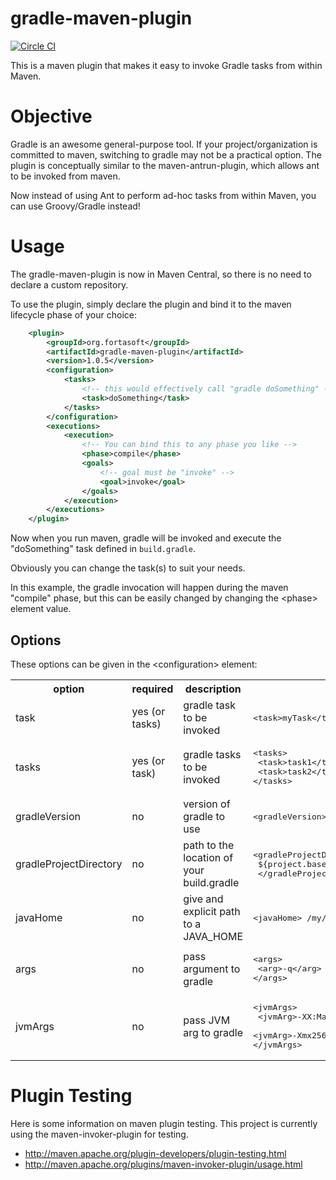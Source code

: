 # gradle-maven-plugin

[![Circle CI](https://circleci.com/gh/if6was9/gradle-maven-plugin.svg?style=svg)](https://circleci.com/gh/if6was9/gradle-maven-plugin)


This is a maven plugin that makes it easy to invoke Gradle tasks from within Maven.  


# Objective

Gradle is an awesome general-purpose tool.  If your project/organization is committed to maven, switching to gradle may not 
be a practical option.  The plugin is conceptually similar to the maven-antrun-plugin, which allows ant to be invoked from maven.

Now instead of using Ant to perform ad-hoc tasks from within Maven, you can use Groovy/Gradle instead!

# Usage

The gradle-maven-plugin is now in Maven Central, so there is no need to declare a custom repository.

To use the plugin, simply declare the plugin and bind it to the maven lifecycle phase of your choice:

```xml
	<plugin>
		<groupId>org.fortasoft</groupId>
		<artifactId>gradle-maven-plugin</artifactId>
		<version>1.0.5</version>
		<configuration>
			<tasks>
				<!-- this would effectively call "gradle doSomething" -->
				<task>doSomething</task>
			</tasks>
		</configuration>
		<executions>
			<execution>
				<!-- You can bind this to any phase you like -->
				<phase>compile</phase>
				<goals>
					<!-- goal must be "invoke" -->
					<goal>invoke</goal>
				</goals>
			</execution>
		</executions>
	</plugin>
```

Now when you run maven, gradle will be invoked and execute the "doSomething" task defined in `build.gradle`.

Obviously you can change the task(s) to suit your needs.

In this example, the gradle invocation will happen during the maven "compile" phase, but this can be easily changed by changing
the &lt;phase&gt; element value.

## Options
These options can be given in the &lt;configuration&gt; element:

<table>
<tr><th>option</th><th>required</th><th>description</th><th>example</th></tr>

<tr><td>task</td><td>yes (or tasks) </td><td>gradle task to be invoked</td><td><pre>&lt;task&gt;myTask&lt;/task&gt;</pre> </td></tr>
<tr><td>tasks</td><td>yes (or task) </td><td>gradle tasks to be invoked</td><td><pre>&lt;tasks&gt;<br> &lt;task&gt;task1&lt;/task&gt;<br/> &lt;task&gt;task2&lt;/task&gt; <br/>&lt;/tasks&gt;</pre></td></tr>
<tr><td>gradleVersion</td><td>no</td><td>version of gradle to use</td><td><pre>&lt;gradleVersion&gt;1.6&lt;/gradleVersion&gt;</pre></td></tr>
<tr><td>gradleProjectDirectory</td><td>no</td><td>path to the location of your build.gradle</td><td><pre>&lt;gradleProjectDirectory&gt;<br /> ${project.basedir}/another/path<br/> &lt;/gradleProjectDirectory&gt;</pre></td></tr>
<tr><td>javaHome</td><td>no</td><td>give and explicit path to a JAVA_HOME</td><td><pre>&lt;javaHome&gt; /my/path/to/jdk &lt;/javaHome&gt;</td></pre></tr>
<tr><td>args</td><td>no</td><td>pass argument to gradle</td><td><pre>&lt;args&gt;<br> &lt;arg&gt;-q&lt;/arg&gt; <br/>&lt;/args&gt;</td></pre></tr>
<tr><td>jvmArgs</td><td>no</td><td>pass JVM arg to gradle</td><td><pre>&lt;jvmArgs&gt;<br/> &lt;jvmArg&gt;-XX:MaxPermSize=128m&lt;/jvmArg&gt;<br/> 
&lt;jvmArg&gt;-Xmx256m&lt;/jvmArg&gt; <br/>&lt;/jvmArgs&gt;</pre></td></tr>
</table>

# Plugin Testing

Here is some information on maven plugin testing.  This project is currently using the maven-invoker-plugin for testing.

* http://maven.apache.org/plugin-developers/plugin-testing.html
* http://maven.apache.org/plugins/maven-invoker-plugin/usage.html
